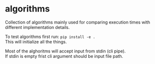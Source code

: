 # algorithms
Collection of algorithms mainly used for comparing execution times with different implementation details. 

To test algorithms first run: `pip install -e . `  
This will initialize all the things.  

Most of the alghoritms will accept input from stdin (cli pipe).  
If stdin is empty frist cli argument should be input file path. 

